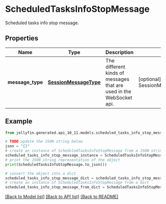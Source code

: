 # ScheduledTasksInfoStopMessage

Scheduled tasks info stop message.

## Properties

Name | Type | Description | Notes
------------ | ------------- | ------------- | -------------
**message_type** | [**SessionMessageType**](SessionMessageType.md) | The different kinds of messages that are used in the WebSocket api. | [optional] [readonly] [default to SessionMessageType.SCHEDULEDTASKSINFOSTOP]

## Example

```python
from jellyfin.generated.api_10_11.models.scheduled_tasks_info_stop_message import ScheduledTasksInfoStopMessage

# TODO update the JSON string below
json = "{}"
# create an instance of ScheduledTasksInfoStopMessage from a JSON string
scheduled_tasks_info_stop_message_instance = ScheduledTasksInfoStopMessage.from_json(json)
# print the JSON string representation of the object
print(ScheduledTasksInfoStopMessage.to_json())

# convert the object into a dict
scheduled_tasks_info_stop_message_dict = scheduled_tasks_info_stop_message_instance.to_dict()
# create an instance of ScheduledTasksInfoStopMessage from a dict
scheduled_tasks_info_stop_message_from_dict = ScheduledTasksInfoStopMessage.from_dict(scheduled_tasks_info_stop_message_dict)
```
[[Back to Model list]](README.md#documentation-for-models) [[Back to API list]](README.md#documentation-for-api-endpoints) [[Back to README]](README.md)


